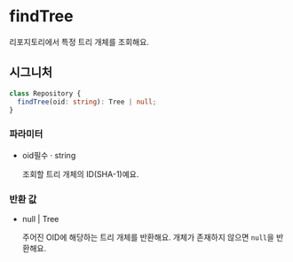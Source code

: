 # findTree

리포지토리에서 특정 트리 개체를 조회해요.

## 시그니처

```ts
class Repository {
  findTree(oid: string): Tree | null;
}
```

### 파라미터

<ul class="param-ul">
  <li class="param-li param-li-root">
    <span class="param-name">oid</span><span class="param-required">필수</span>&nbsp;·&nbsp;<span class="param-type">string</span>
    <br>
    <p class="param-description">조회할 트리 개체의 ID(SHA-1)예요.</p>
  </li>
</ul>

### 반환 값

<ul class="param-ul">
  <li class="param-li param-li-root">
    <span class="param-type">null | Tree</span>
    <br>
    <p class="param-description">주어진 OID에 해당하는 트리 개체를 반환해요. 개체가 존재하지 않으면 <code>null</code>을 반환해요.</p>
  </li>
</ul>